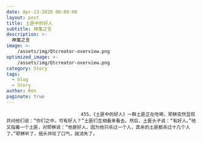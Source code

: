 ```yaml
---
date: Apr-13-2020 00:00:00
layout: post
title: 土匪中的好人
subtitle: 神寓之言
description: >-
  神寓之言
image: >-
    /assets/img/Qtcreator-overview.png
optimized_image: >-
    /assets/img/Qtcreator-overview.png
category: Story
tags:
  - blog
  - Story
author: Ron
paginate: true
---
```


							　　455，《土匪中的好人》一群土匪正在吃喝，耶稣突然显现并问他们说：“你们之中，可有好人？”土匪们互相看来看去，然后，土匪头子说：“有好人。”他又指着一个土匪，对耶稣说：“他是好人，因为他只杀过一个人，其余的土匪都杀过十几个人了。”耶稣听了，摇头并叹了口气，就消失了。
							
							
						